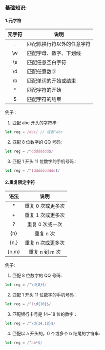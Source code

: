### 基础知识:

#### 1.元字符

| 元字符 | 说明                       |
| :----: | -------------------------- |
|   .    | 匹配除换行符以外的任意字符 |
|   \w   | 匹配字母、数字、下划线     |
|   \s   | 匹配任意空白字符           |
|   \d   | 匹配任意数字               |
|   \b   | 匹配单词的开始或结束       |
|   ^    | 匹配字符的开始             |
|   \$   | 匹配字符的结束             |

例子：

1. 匹配 abc 开头的字符串:

```javascript
let reg = /abc/ // 或者^abc
```

2.  匹配 8 位数字的 QQ 号码:

```javascript
let reg = /^dddddddd$/
```

3. 匹配 1 开头 11 位数字的手机号码：

```javascript
let reg = /^1dddddddddd$/
```

#### 2.重复限定字符

| 语法  |       说明        |
| :---: | :---------------: |
|  \*   | 重复 0 次或更多次 |
|   +   | 重复 1 次或更多次 |
|   ?   |  重复 0 次或一次  |
|  {n}  |     重复 n 次     |
| {n,}  | 重复 n 次或更多次 |
| {n,m} |  重复 n 到 m 次   |

例子:

1. 匹配 8 位数字的 QQ 号码:

```javascript
let reg = /^\d{8}$/
```

2. 匹配 1 开头 11 位数字的手机号码：

```javascript
let reg = /^1\d{10}$/
```

3. 匹配银行卡号是 14~18 位的数字：

```javascript
let reg = /^\d{14,18}$/
```

4. 匹配以 a 开头的，0 个或多个 b 结尾的字符串:

```javascript
let reg = /^ab*$/
```
